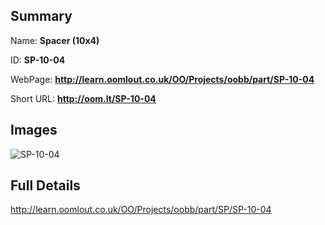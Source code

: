 

## Summary
 
Name: __Spacer (10x4)__

ID: __SP-10-04__

WebPage: __http://learn.oomlout.co.uk/OO/Projects/oobb/part/SP-10-04__

Short URL: __http://oom.lt/SP-10-04__


## Images
![SP-10-04](http://oomlout.com/oomlout-OOBB/part/SP/SP-10-04/OOBB-SP-10-04_420.png)




## Full Details

 http://learn.oomlout.co.uk/OO/Projects/oobb/part/SP/SP-10-04

